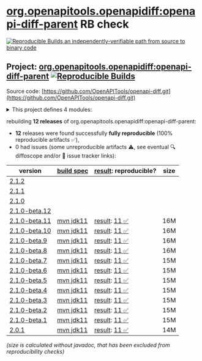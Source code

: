 [org.openapitools.openapidiff:openapi-diff-parent](https://central.sonatype.com/artifact/org.openapitools.openapidiff/openapi-diff-parent/versions) RB check
=======

[![Reproducible Builds](https://reproducible-builds.org/images/logos/rb.svg) an independently-verifiable path from source to binary code](https://reproducible-builds.org/)

## Project: [org.openapitools.openapidiff:openapi-diff-parent](https://central.sonatype.com/artifact/org.openapitools.openapidiff/openapi-diff-parent/versions) [![Reproducible Builds](https://img.shields.io/endpoint?url=https://raw.githubusercontent.com/jvm-repo-rebuild/reproducible-central/master/content/org/openapitools/openapidiff/badge.json)](https://github.com/jvm-repo-rebuild/reproducible-central/blob/master/content/org/openapitools/openapidiff/README.md)

Source code: [https://github.com/OpenAPITools/openapi-diff.git](https://github.com/OpenAPITools/openapi-diff.git)

<details><summary>This project defines 4 modules:</summary>

* [org.openapitools.openapidiff:openapi-diff-cli](https://central.sonatype.com/artifact/org.openapitools.openapidiff/openapi-diff-cli/overview)
* [org.openapitools.openapidiff:openapi-diff-core](https://central.sonatype.com/artifact/org.openapitools.openapidiff/openapi-diff-core/overview)
* [org.openapitools.openapidiff:openapi-diff-maven](https://central.sonatype.com/artifact/org.openapitools.openapidiff/openapi-diff-maven/overview)
* [org.openapitools.openapidiff:openapi-diff-parent](https://central.sonatype.com/artifact/org.openapitools.openapidiff/openapi-diff-parent/overview)
</details>

rebuilding **12 releases** of org.openapitools.openapidiff:openapi-diff-parent:
- **12** releases were found successfully **fully reproducible** (100% reproducible artifacts :white_check_mark:),
- 0 had issues (some unreproducible artifacts :warning:, see eventual :mag: diffoscope and/or :memo: issue tracker links):

| version | [build spec](/BUILDSPEC.md) | [result](https://reproducible-builds.org/docs/jvm/): reproducible? | size |
| -- | --------- | ------ | -- |
| [2.1.2](https://central.sonatype.com/artifact/org.openapitools.openapidiff/openapi-diff-parent/2.1.2/pom) | | | |
| [2.1.1](https://central.sonatype.com/artifact/org.openapitools.openapidiff/openapi-diff-parent/2.1.1/pom) | | | |
| [2.1.0](https://central.sonatype.com/artifact/org.openapitools.openapidiff/openapi-diff-parent/2.1.0/pom) | | | |
| [2.1.0-beta.12](https://central.sonatype.com/artifact/org.openapitools.openapidiff/openapi-diff-parent/2.1.0-beta.12/pom) | | | |
| [2.1.0-beta.11](https://central.sonatype.com/artifact/org.openapitools.openapidiff/openapi-diff-parent/2.1.0-beta.11/pom) | [mvn jdk11](openapi-diff-2.1.0-beta.11.buildspec) | [result](openapi-diff-parent-2.1.0-beta.11.buildinfo): [11 :white_check_mark: ](openapi-diff-parent-2.1.0-beta.11.buildcompare) | 16M |
| [2.1.0-beta.10](https://central.sonatype.com/artifact/org.openapitools.openapidiff/openapi-diff-parent/2.1.0-beta.10/pom) | [mvn jdk11](openapi-diff-2.1.0-beta.10.buildspec) | [result](openapi-diff-parent-2.1.0-beta.10.buildinfo): [11 :white_check_mark: ](openapi-diff-parent-2.1.0-beta.10.buildcompare) | 16M |
| [2.1.0-beta.9](https://central.sonatype.com/artifact/org.openapitools.openapidiff/openapi-diff-parent/2.1.0-beta.9/pom) | [mvn jdk11](openapi-diff-2.1.0-beta.9.buildspec) | [result](openapi-diff-parent-2.1.0-beta.9.buildinfo): [11 :white_check_mark: ](openapi-diff-parent-2.1.0-beta.9.buildcompare) | 16M |
| [2.1.0-beta.8](https://central.sonatype.com/artifact/org.openapitools.openapidiff/openapi-diff-parent/2.1.0-beta.8/pom) | [mvn jdk11](openapi-diff-2.1.0-beta.8.buildspec) | [result](openapi-diff-parent-2.1.0-beta.8.buildinfo): [11 :white_check_mark: ](openapi-diff-parent-2.1.0-beta.8.buildcompare) | 16M |
| [2.1.0-beta.7](https://central.sonatype.com/artifact/org.openapitools.openapidiff/openapi-diff-parent/2.1.0-beta.7/pom) | [mvn jdk11](openapi-diff-2.1.0-beta.7.buildspec) | [result](openapi-diff-parent-2.1.0-beta.7.buildinfo): [11 :white_check_mark: ](openapi-diff-parent-2.1.0-beta.7.buildcompare) | 15M |
| [2.1.0-beta.6](https://central.sonatype.com/artifact/org.openapitools.openapidiff/openapi-diff-parent/2.1.0-beta.6/pom) | [mvn jdk11](openapi-diff-2.1.0-beta.6.buildspec) | [result](openapi-diff-parent-2.1.0-beta.6.buildinfo): [11 :white_check_mark: ](openapi-diff-parent-2.1.0-beta.6.buildcompare) | 15M |
| [2.1.0-beta.5](https://central.sonatype.com/artifact/org.openapitools.openapidiff/openapi-diff-parent/2.1.0-beta.5/pom) | [mvn jdk11](openapi-diff-2.1.0-beta.5.buildspec) | [result](openapi-diff-parent-2.1.0-beta.5.buildinfo): [11 :white_check_mark: ](openapi-diff-parent-2.1.0-beta.5.buildcompare) | 15M |
| [2.1.0-beta.4](https://central.sonatype.com/artifact/org.openapitools.openapidiff/openapi-diff-parent/2.1.0-beta.4/pom) | [mvn jdk11](openapi-diff-2.1.0-beta.4.buildspec) | [result](openapi-diff-parent-2.1.0-beta.4.buildinfo): [11 :white_check_mark: ](openapi-diff-parent-2.1.0-beta.4.buildcompare) | 15M |
| [2.1.0-beta.3](https://central.sonatype.com/artifact/org.openapitools.openapidiff/openapi-diff-parent/2.1.0-beta.3/pom) | [mvn jdk11](openapi-diff-2.1.0-beta.3.buildspec) | [result](openapi-diff-parent-2.1.0-beta.3.buildinfo): [11 :white_check_mark: ](openapi-diff-parent-2.1.0-beta.3.buildcompare) | 15M |
| [2.1.0-beta.2](https://central.sonatype.com/artifact/org.openapitools.openapidiff/openapi-diff-parent/2.1.0-beta.2/pom) | [mvn jdk11](openapi-diff-2.1.0-beta.2.buildspec) | [result](openapi-diff-parent-2.1.0-beta.2.buildinfo): [11 :white_check_mark: ](openapi-diff-parent-2.1.0-beta.2.buildcompare) | 15M |
| [2.1.0-beta.1](https://central.sonatype.com/artifact/org.openapitools.openapidiff/openapi-diff-parent/2.1.0-beta.1/pom) | [mvn jdk11](openapi-diff-2.1.0-beta.1.buildspec) | [result](openapi-diff-parent-2.1.0-beta.1.buildinfo): [11 :white_check_mark: ](openapi-diff-parent-2.1.0-beta.1.buildcompare) | 15M |
| [2.0.1](https://central.sonatype.com/artifact/org.openapitools.openapidiff/openapi-diff-parent/2.0.1/pom) | [mvn jdk11](openapi-diff-2.0.1.buildspec) | [result](openapi-diff-parent-2.0.1.buildinfo): [11 :white_check_mark: ](openapi-diff-parent-2.0.1.buildcompare) | 14M |

<i>(size is calculated without javadoc, that has been excluded from reproducibility checks)</i>

